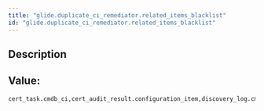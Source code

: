 ```yaml
---
title: "glide.duplicate_ci_remediator.related_items_blacklist"
id: "glide.duplicate_ci_remediator.related_items_blacklist"
---
```

## Description



## Value: 
```
cert_task.cmdb_ci,cert_audit_result.configuration_item,discovery_log.cmdb_ci,alm_hardware.ci,alm_asset.ci,fm_expense_line.ci
```